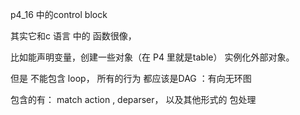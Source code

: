 p4_16 中的control block

其实它和c 语言 中的 函数很像，

比如能声明变量，创建一些对象（在 P4 里就是table） 实例化外部对象。

但是 不能包含 loop， 所有的行为 都应该是DAG ：有向无环图

包含的有： match action , deparser， 以及其他形式的 包处理